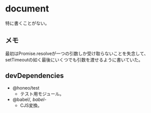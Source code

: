 # document

特に書くことがない。

## メモ
最初はPromise.resolveが一つの引数しか受け取らないことを失念して、setTimeoutの如く最後にいくつでも引数を渡せるように書いていた。

## devDependencies
* @honeo/test
	- テスト用モジュール。
* @babel/*, babel-*
	- CJS変換。
